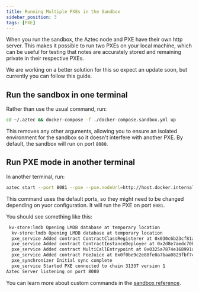 ```yaml
---
title: Running Multiple PXEs in the Sandbox
sidebar_position: 3
tags: [PXE]
---
```


When you run the sandbox, the Aztec node and PXE have their own http server. This makes it possible to run two PXEs on your local machine, which can be useful for testing that notes are accurately stored and remaining private in their respective PXEs.

We are working on a better solution for this so expect an update soon, but currently you can follow this guide.

## Run the sandbox in one terminal

Rather than use the usual command, run:

```bash
cd ~/.aztec && docker-compose -f ./docker-compose.sandbox.yml up
```

This removes any other arguments, allowing you to ensure an isolated environment for the sandbox so it doesn't interfere with another PXE. By default, the sandbox will run on port `8080`.

## Run PXE mode in another terminal

In another terminal, run:

```bash
aztec start --port 8081 --pxe --pxe.nodeUrl=http://host.docker.internal:8080/
```

This command uses the default ports, so they might need to be changed depending on yuor configuration. It will run the PXE on port `8081`.

You should see something like this:

```bash
 kv-store:lmdb Opening LMDB database at temporary location
  kv-store:lmdb Opening LMDB database at temporary location
  pxe_service Added contract ContractClassRegisterer at 0x030c6b23cf81a1c1387674e7d180ef04abc19387eb0ec71eea67c2b602b517b7
  pxe_service Added contract ContractInstanceDeployer at 0x2d8e7aedc70b65d49e6aa0794d8d12721896c177e87126701f6e60d184358e74
  pxe_service Added contract MultiCallEntrypoint at 0x0325a7874e168991a060b7f54e7324a42f87f48ffa592a903a5ce170b9d99e20
  pxe_service Added contract FeeJuice at 0x0f0be9c2e88fe0a7baa0823fbf7cfba98a6ba71558d6b5a4ee497e3b38f0aa7c
  pxe_synchronizer Initial sync complete
  pxe_service Started PXE connected to chain 31337 version 1
Aztec Server listening on port 8080
```

You can learn more about custom commands in the [sandbox reference](../../reference/environment_reference/sandbox-reference.md).
